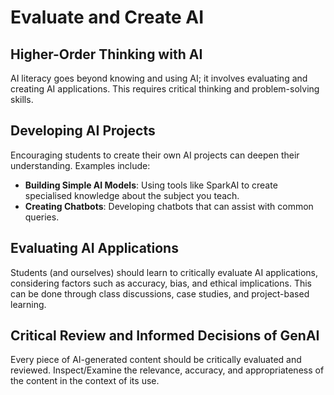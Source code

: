# Evaluate and Create AI

## Higher-Order Thinking with AI

AI literacy goes beyond knowing and using AI; it involves evaluating and creating AI applications. This requires critical thinking and problem-solving skills.

## Developing AI Projects

Encouraging students to create their own AI projects can deepen their understanding. Examples include:

- **Building Simple AI Models**: Using tools like SparkAI to create specialised knowledge about the subject you teach.
- **Creating Chatbots**: Developing chatbots that can assist with common queries.

## Evaluating AI Applications

Students (and ourselves) should learn to critically evaluate AI applications, considering factors such as accuracy, bias, and ethical implications. This can be done through class discussions, case studies, and project-based learning.

## Critical Review and Informed Decisions of GenAI

Every piece of AI-generated content should be critically evaluated and reviewed. Inspect/Examine the relevance, accuracy, and appropriateness of the content in the context of its use. 

